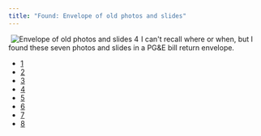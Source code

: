 ```yaml
---
title: "Found: Envelope of old photos and slides"
---
```


<a href="/uploads/2008/02/photo-0039.jpg" title="Envelope of old photos and slides 4"><img src="/uploads/2008/02/photo-0039.thumbnail.jpg" alt="Envelope of old photos and slides 4" align="left" hspace="5" /></a>I can't recall where or when, but I found these seven photos and slides in a PG&amp;E bill return envelope.

- <a href="/uploads/2008/02/photo-0043.jpg" title="Envelope of old photos and slides 1">1</a>
- <a href="/uploads/2008/02/photo-0042.jpg" title="Envelope of old photos and slides 2">2</a>
- <a href="/uploads/2008/02/photo-0042.jpg" title="Envelope of old photos and slides 2">3</a>
- <a href="/uploads/2008/02/photo-0041.jpg" title="Envelope of old photos and slides 3">4</a>
- <a href="/uploads/2008/02/photo-0041.jpg" title="Envelope of old photos and slides 3">5</a>
- <a href="/uploads/2008/02/photo-0038.jpg" title="Envelope of old photos and slides 5">6</a>
- <a href="/uploads/2008/02/photo-0037.jpg" title="Envelope of old photos and slides 6">7</a>
- <a href="/uploads/2008/02/photo-0036.jpg" title="Envelope of old photos and slides 7">8</a>
